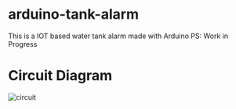 # arduino-tank-alarm
This is a IOT based water tank alarm made with Arduino PS: Work in Progress

# Circuit Diagram
![circuit](https://user-images.githubusercontent.com/37980605/130485602-aded836a-2995-4494-b610-687a6afa7701.png)
